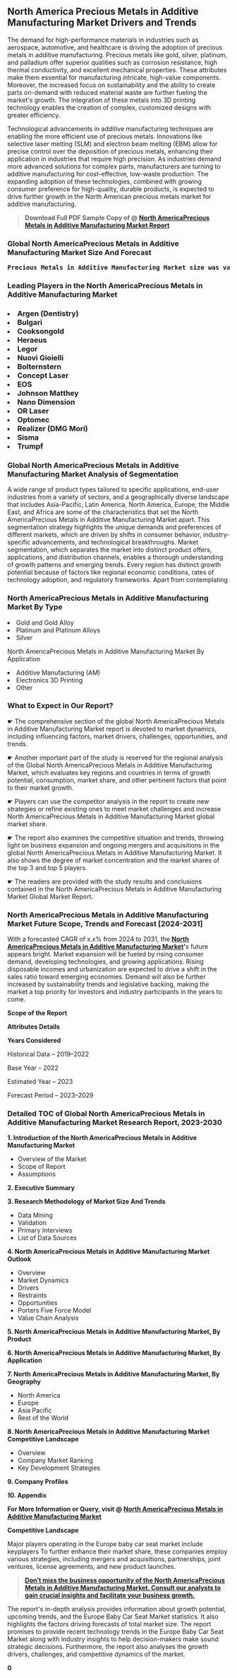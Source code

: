 <p> <h2>North America Precious Metals in Additive Manufacturing Market Drivers and Trends</h2><p>The demand for high-performance materials in industries such as aerospace, automotive, and healthcare is driving the adoption of precious metals in additive manufacturing. Precious metals like gold, silver, platinum, and palladium offer superior qualities such as corrosion resistance, high thermal conductivity, and excellent mechanical properties. These attributes make them essential for manufacturing intricate, high-value components. Moreover, the increased focus on sustainability and the ability to create parts on-demand with reduced material waste are further fueling the market's growth. The integration of these metals into 3D printing technology enables the creation of complex, customized designs with greater efficiency.</p><p>Technological advancements in additive manufacturing techniques are enabling the more efficient use of precious metals. Innovations like selective laser melting (SLM) and electron beam melting (EBM) allow for precise control over the deposition of precious metals, enhancing their application in industries that require high precision. As industries demand more advanced solutions for complex parts, manufacturers are turning to additive manufacturing for cost-effective, low-waste production. The expanding adoption of these technologies, combined with growing consumer preference for high-quality, durable products, is expected to drive further growth in the North American precious metals market for additive manufacturing.</p></p><blockquote id="" class=""><strong>Download Full PDF Sample Copy of @&nbsp;<a href="https://www.verifiedmarketreports.com/download-sample/?rid=563102&utm_source=GitHub-Jan&utm_medium=264" target="_blank">North AmericaPrecious Metals in Additive Manufacturing Market Report</a>&nbsp;&nbsp;</strong></blockquote><h3 id="" class=""><strong>Global&nbsp;North AmericaPrecious Metals in Additive Manufacturing Market Size And Forecast</strong></h3><pre class="reader-text-block__code-block"><strong>Precious Metals in Additive Manufacturing Market size was valued at USD 1.25 Billion in 2022 and is projected to reach USD 5.75 Billion by 2030, growing at a CAGR of 20.7% from 2024 to 2030.</strong></pre><h3 id="" class="">Leading Players in the&nbsp;North AmericaPrecious Metals in Additive Manufacturing Market</h3><h3 class=""></Li><Li>Argen (Dentistry)</Li><Li> Bulgari</Li><Li> Cooksongold</Li><Li> Heraeus</Li><Li> Legor</Li><Li> Nuovi Gioielli</Li><Li> Bolternstern</Li><Li> Concept Laser</Li><Li> EOS</Li><Li> Johnson Matthey</Li><Li> Nano Dimension</Li><Li> OR Laser</Li><Li> Optomec</Li><Li> Realizer (DMG Mori)</Li><Li> Sisma</Li><Li> Trumpf</h3><h3 id="" class="">Global&nbsp;North AmericaPrecious Metals in Additive Manufacturing Market Analysis of Segmentation</h3><p id="" class="">A wide range of product types tailored to specific applications, end-user industries from a variety of sectors, and a geographically diverse landscape that includes Asia-Pacific, Latin America, North America, Europe, the Middle East, and Africa are some of the characteristics that set the North AmericaPrecious Metals in Additive Manufacturing Market apart. This segmentation strategy highlights the unique demands and preferences of different markets, which are driven by shifts in consumer behavior, industry-specific advancements, and technological breakthroughs. Market segmentation, which separates the market into distinct product offers, applications, and distribution channels, enables a thorough understanding of growth patterns and emerging trends. Every region has distinct growth potential because of factors like regional economic conditions, rates of technology adoption, and regulatory frameworks. Apart from contemplating</p><h3 id="" class="">North AmericaPrecious Metals in Additive Manufacturing Market&nbsp;By Type</h3><p></Li><Li>Gold and Gold Alloy</Li><Li> Platinum and Platinum Alloys</Li><Li> Silver</p><div class="" data-test-id=""><p>North AmericaPrecious Metals in Additive Manufacturing Market&nbsp;By Application</p></div><p class=""></Li><Li>Additive Manufacturing (AM)</Li><Li> Electronics 3D Printing</Li><Li> Other</p><div class="" data-test-id=""><h3><span class="">What to Expect in Our Report?</span></h3></div><div class="" data-test-id=""><p><span class="">☛ The comprehensive section of the global North AmericaPrecious Metals in Additive Manufacturing Market report is devoted to market dynamics, including influencing factors, market drivers, challenges, opportunities, and trends.</span></p></div><div class="" data-test-id=""><p><span class="">☛ Another important part of the study is reserved for the regional analysis of the Global North AmericaPrecious Metals in Additive Manufacturing Market, which evaluates key regions and countries in terms of growth potential, consumption, market share, and other pertinent factors that point to their market growth.</span></p></div><div class="" data-test-id=""><p><span class="">☛ Players can use the competitor analysis in the report to create new strategies or refine existing ones to meet market challenges and increase North AmericaPrecious Metals in Additive Manufacturing Market global market share.</span></p></div><div class="" data-test-id=""><p><span class="">☛ The report also examines the competitive situation and trends, throwing light on business expansion and ongoing mergers and acquisitions in the global North AmericaPrecious Metals in Additive Manufacturing Market. It also shows the degree of market concentration and the market shares of the top 3 and top 5 players.</span></p></div><div class="" data-test-id=""><p><span class="">☛ The readers are provided with the study results and conclusions contained in the North AmericaPrecious Metals in Additive Manufacturing Market Global Market Report.</span></p></div><div class="" data-test-id=""><h3><span class="">North AmericaPrecious Metals in Additive Manufacturing Market Future Scope, Trends and Forecast [2024-2031]</span></h3></div><div class="" data-test-id=""><p><span class="">With a forecasted CAGR of x.x% from 2024 to 2031, the <strong><a href="https://www.verifiedmarketreports.com/download-sample/?rid=563102&utm_source=GitHub-Jan&utm_medium=264" target="_blank">North AmericaPrecious Metals in Additive Manufacturing Market</a>'</strong>s future appears bright. Market expansion will be fueled by rising consumer demand, developing technologies, and growing applications. Rising disposable incomes and urbanization are expected to drive a shift in the sales ratio toward emerging economies. Demand will also be further increased by sustainability trends and legislative backing, making the market a top priority for investors and industry participants in the years to come.</span></p><p id="ember66" class="ember-view reader-text-block__paragraph"><strong>Scope of the Report</strong></p><p id="ember67" class="ember-view reader-text-block__paragraph"><strong>Attributes Details</strong></p><p id="ember68" class="ember-view reader-text-block__paragraph"><strong>Years Considered</strong></p><p id="ember69" class="ember-view reader-text-block__paragraph">Historical Data &ndash; 2019&ndash;2022</p><p id="ember70" class="ember-view reader-text-block__paragraph">Base Year &ndash; 2022</p><p id="ember71" class="ember-view reader-text-block__paragraph">Estimated Year &ndash; 2023</p><p id="ember72" class="ember-view reader-text-block__paragraph">Forecast Period &ndash; 2023&ndash;2029</p></div><h3 id="" class="">Detailed TOC of Global North AmericaPrecious Metals in Additive Manufacturing Market Research Report, 2023-2030</h3><p id="" class=""><strong>1. Introduction of the North AmericaPrecious Metals in Additive Manufacturing Market</strong></p><ul><li>Overview of the Market</li><li>Scope of Report</li><li>Assumptions</li></ul><p id="" class=""><strong>2. Executive Summary</strong></p><p id="" class=""><strong>3. Research Methodology of Market Size And Trends</strong></p><ul><li>Data Mining</li><li>Validation</li><li>Primary Interviews</li><li>List of Data Sources</li></ul><p id="" class=""><strong>4. North AmericaPrecious Metals in Additive Manufacturing Market Outlook</strong></p><ul><li>Overview</li><li>Market Dynamics</li><li>Drivers</li><li>Restraints</li><li>Opportunities</li><li>Porters Five Force Model</li><li>Value Chain Analysis</li></ul><p id="" class=""><strong>5. North AmericaPrecious Metals in Additive Manufacturing Market, By Product</strong></p><p id="" class=""><strong>6. North AmericaPrecious Metals in Additive Manufacturing Market, By Application</strong></p><p id="" class=""><strong>7. North AmericaPrecious Metals in Additive Manufacturing Market, By Geography</strong></p><ul><li>North America</li><li>Europe</li><li>Asia Pacific</li><li>Rest of the World</li></ul><p id="" class=""><strong>8. North AmericaPrecious Metals in Additive Manufacturing Market Competitive Landscape</strong></p><ul><li>Overview</li><li>Company Market Ranking</li><li>Key Development Strategies</li></ul><p id="" class=""><strong>9. Company Profiles</strong></p><p id="" class=""><strong>10. Appendix</strong></p><p><strong>For More Information or Query, visit&nbsp;@ <a href="https://www.verifiedmarketreports.com/product/precious-metals-in-additive-manufacturing-market-size-and-forecast/" target="_blank">North AmericaPrecious Metals in Additive Manufacturing Market</a></strong></p><p id="ember61" class="ember-view reader-text-block__paragraph"><strong>Competitive Landscape</strong></p><p id="ember62" class="ember-view reader-text-block__paragraph">Major players operating in the Europe baby car seat market include keyplayers To further enhance their market share, these companies employ various strategies, including mergers and acquisitions, partnerships, joint ventures, license agreements, and new product launches.</p><blockquote id="ember63" class="ember-view reader-text-block__blockquote"><strong><a href="https://www.verifiedmarketreports.com/download-sample/?rid=563102&utm_source=GitHub-Jan&utm_medium=264" target="_blank">Don&rsquo;t miss the business opportunity of the North AmericaPrecious Metals in Additive Manufacturing Market. Consult our analysts to gain crucial insights and facilitate your business growth.</a></strong></blockquote><p id="ember64" class="ember-view reader-text-block__paragraph">The report's in-depth analysis provides information about growth potential, upcoming trends, and the Europe Baby Car Seat Market statistics. It also highlights the factors driving forecasts of total market size. The report promises to provide recent technology trends in the Europe Baby Car Seat Market along with industry insights to help decision-makers make sound strategic decisions. Furthermore, the report also analyses the growth drivers, challenges, and competitive dynamics of the market.</p><p class="ember-view reader-text-block__paragraph"><strong>0</strong></p>
